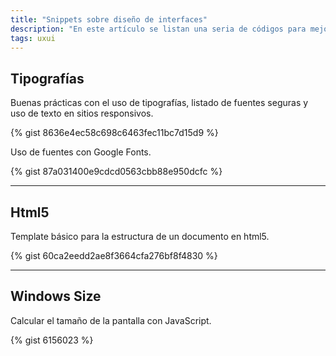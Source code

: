 ```yaml
---
title: "Snippets sobre diseño de interfaces"
description: "En este artículo se listan una seria de códigos para mejorar las interfaces de usuario, desde el diseño hasta la interacción con el usuario"
tags: uxui
---
```


## Tipografías

Buenas prácticas con el uso de tipografías, listado de fuentes seguras y uso de texto en sitios responsivos.

{% gist 8636e4ec58c698c6463fec11bc7d15d9 %}

Uso de fuentes con Google Fonts.

{% gist 87a031400e9cdcd0563cbb88e950dcfc %}

---

## Html5

Template básico para la estructura de un documento en html5.

{% gist 60ca2eedd2ae8f3664cfa276bf8f4830 %}

---

## Windows Size

Calcular el tamaño de la pantalla con JavaScript.

{% gist 6156023 %}
